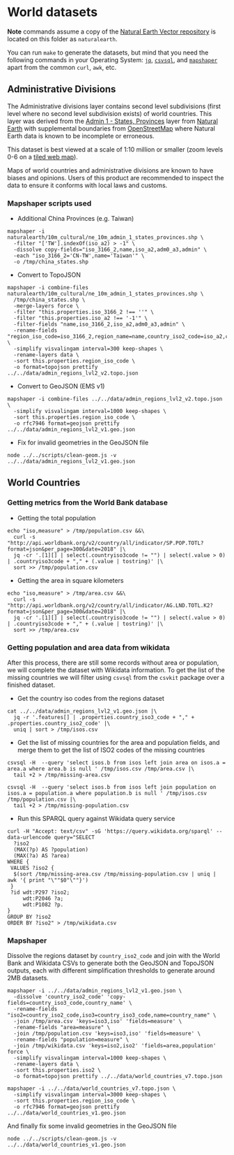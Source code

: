 # World datasets

**Note** commands assume a copy of the [Natural Earth Vector repository](https://github.com/nvkelso/natural-earth-vector) is located on this folder as `naturalearth`.

You can run `make` to generate the datasets, but mind that you need the following commands in your Operating System: [`jq`](https://stedolan.github.io/jq), [`csvsql`](https://csvkit.readthedocs.io/en/1.0.2/scripts/csvsql.html), and [`mapshaper`](https://github.com/mbloch/mapshaper) apart from the common `curl`, `awk`, etc. 


## Administrative Divisions

The Administrative divisions layer contains second level subdivisions (first level where no second level subdivision exists) of world countries. This layer was derived from the [Admin 1 - States, Provinces](https://www.naturalearthdata.com/downloads/10m-cultural-vectors/10m-admin-1-states-provinces/) layer from [Natural Earth](https://www.naturalearthdata.com) with supplemental boundaries from [OpenStreetMap](https://www.openstreetmap.org) where Natural Earth data is known to be incomplete or erroneous.

This dataset is best viewed at a scale of 1:10 million or smaller (zoom levels 0-6 on a [tiled web map](https://en.wikipedia.org/wiki/Tiled_web_map)). 

Maps of world countries and administrative divisions are known to have biases and opinions. Users of this product are recommended to inspect the data to ensure it conforms with local laws and customs.

### Mapshaper scripts used


* Additional China Provinces (e.g. Taiwan)
```
mapshaper -i naturalearth/10m_cultural/ne_10m_admin_1_states_provinces.shp \
  -filter "['TW'].indexOf(iso_a2) > -1" \
  -dissolve copy-fields="iso_3166_2,name,iso_a2,adm0_a3,admin" \
  -each "iso_3166_2='CN-TW',name='Taiwan'" \
  -o /tmp/china_states.shp
```

* Convert to TopoJSON
```
mapshaper -i combine-files naturalearth/10m_cultural/ne_10m_admin_1_states_provinces.shp \
  /tmp/china_states.shp \
  -merge-layers force \
  -filter "this.properties.iso_3166_2 !== ''" \
  -filter "this.properties.iso_a2 !== '-1'" \
  -filter-fields "name,iso_3166_2,iso_a2,adm0_a3,admin" \
  -rename-fields "region_iso_code=iso_3166_2,region_name=name,country_iso2_code=iso_a2,country_iso3_code=adm0_a3,country_name=admin" \
  -simplify visvalingam interval=300 keep-shapes \
  -rename-layers data \
  -sort this.properties.region_iso_code \
  -o format=topojson prettify ../../data/admin_regions_lvl2_v2.topo.json
```

* Convert to GeoJSON (EMS v1)
```
mapshaper -i combine-files ../../data/admin_regions_lvl2_v2.topo.json \
  -simplify visvalingam interval=1000 keep-shapes \
  -sort this.properties.region_iso_code \
  -o rfc7946 format=geojson prettify ../../data/admin_regions_lvl2_v1.geo.json
```

* Fix for invalid geometries in the GeoJSON file
```
node ../../scripts/clean-geom.js -v ../../data/admin_regions_lvl2_v1.geo.json
```

## World Countries

### Getting metrics from the World Bank database

* Getting the total population
```
echo "iso,measure" > /tmp/population.csv &&\
  curl -s "http://api.worldbank.org/v2/country/all/indicator/SP.POP.TOTL?format=json&per_page=300&date=2018" |\
  jq -cr '.[1][] | select(.countryiso3code != "") | select(.value > 0) | .countryiso3code + "," + (.value | tostring)' |\
  sort >> /tmp/population.csv
```

* Getting the area in square kilometers
```
echo "iso,measure" > /tmp/area.csv &&\
  curl -s "http://api.worldbank.org/v2/country/all/indicator/AG.LND.TOTL.K2?format=json&per_page=300&date=2018" |\
  jq -cr '.[1][] | select(.countryiso3code != "") | select(.value > 0) | .countryiso3code + "," + (.value | tostring)' |\
  sort >> /tmp/area.csv
```

### Getting population and area data from wikidata

After this process, there are still some records without area or population, we will complete the dataset with Wikidata information. To get the list of the missing countries we will filter using `csvsql` from the `csvkit` package over a finished dataset.

* Get the country iso codes from the regions dataset
```
cat ../../data/admin_regions_lvl2_v1.geo.json |\
  jq -r '.features[] | .properties.country_iso3_code + "," + .properties.country_iso2_code' |\
  uniq | sort > /tmp/isos.csv
```

* Get the list of missing countries for the area and population fields, and merge them to get the list of ISO2 codes of the missing countries
```
csvsql -H  --query 'select isos.b from isos left join area on isos.a = area.a where area.b is null ' /tmp/isos.csv /tmp/area.csv |\
  tail +2 > /tmp/missing-area.csv

csvsql -H  --query 'select isos.b from isos left join population on isos.a = population.a where population.b is null ' /tmp/isos.csv /tmp/population.csv |\
  tail +2 > /tmp/missing-population.csv
```

* Run this SPARQL query against Wikidata query service
```
curl -H "Accept: text/csv" -sG 'https://query.wikidata.org/sparql' --data-urlencode query="SELECT 
  ?iso2
  (MAX(?p) AS ?population)
  (MAX(?a) AS ?area)
WHERE {
 VALUES ?iso2 {
  $(sort /tmp/missing-area.csv /tmp/missing-population.csv | uniq | awk '{ print "\""$0"\""}')
 }
 ?id wdt:P297 ?iso2;
     wdt:P2046 ?a;
     wdt:P1082 ?p.
}
GROUP BY ?iso2
ORDER BY ?iso2" > /tmp/wikidata.csv
```

### Mapshaper

Dissolve the regions dataset by `country_iso2_code` and join with the World Bank and Wikidata CSVs to generate both the GeoJSON and TopoJSON outputs, each with different simplification thresholds to generate around 2MB datasets.

```
mapshaper -i ../../data/admin_regions_lvl2_v1.geo.json \
  -dissolve 'country_iso2_code' 'copy-fields=country_iso3_code,country_name' \
  -rename-fields "iso2=country_iso2_code,iso3=country_iso3_code,name=country_name" \
  -join /tmp/area.csv 'keys=iso3,iso' 'fields=measure' \
  -rename-fields "area=measure" \
  -join /tmp/population.csv 'keys=iso3,iso' 'fields=measure' \
  -rename-fields "population=measure" \
  -join /tmp/wikidata.csv 'keys=iso2,iso2' 'fields=area,population' force \
  -simplify visvalingam interval=1000 keep-shapes \
  -rename-layers data \
  -sort this.properties.iso2 \
  -o format=topojson prettify ../../data/world_countries_v7.topo.json
```

```
mapshaper -i ../../data/world_countries_v7.topo.json \
  -simplify visvalingam interval=3000 keep-shapes \
  -sort this.properties.region_iso_code \
  -o rfc7946 format=geojson prettify ../../data/world_countries_v1.geo.json
```

And finally fix some invalid geometries in the GeoJSON file

```
node ../../scripts/clean-geom.js -v ../../data/world_countries_v1.geo.json
```